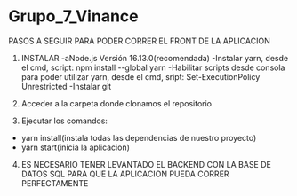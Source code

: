 # Grupo_7_Vinance

PASOS A SEGUIR PARA PODER CORRER EL FRONT DE LA APLICACION


1) INSTALAR
    -aNode.js Versión 16.13.0(recomendada)
    -Instalar yarn, desde el cmd, script: npm install --global yarn
    -Habilitar scripts desde consola para poder utilizar yarn, desde el cmd, sript: Set-ExecutionPolicy Unrestricted 
    -Instalar git

2) Acceder a la carpeta donde clonamos el repositorio 

3) Ejecutar los comandos:
  - yarn install(instala todas las dependencias de nuestro proyecto)
  - yarn start(inicia la aplicacion)


4) ES NECESARIO TENER LEVANTADO EL BACKEND CON LA BASE DE DATOS SQL PARA QUE LA APLICACION PUEDA CORRER PERFECTAMENTE
